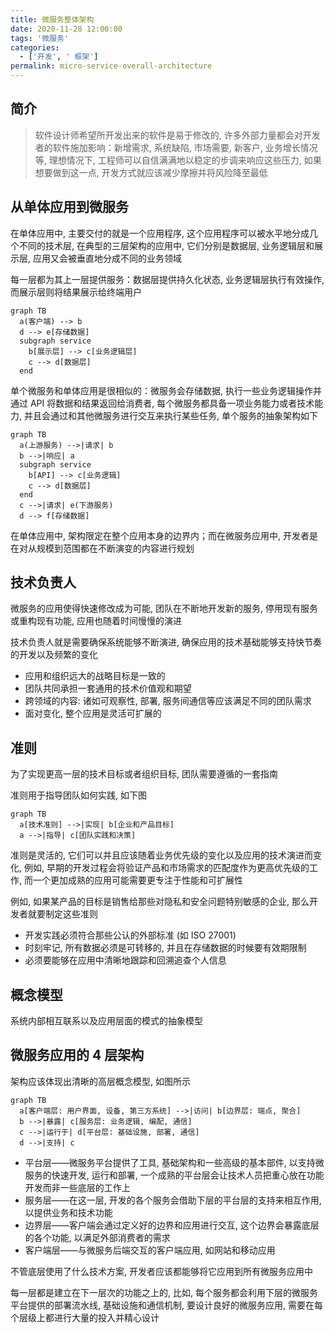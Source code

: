 ```yaml
---
title: 微服务整体架构
date: 2020-11-28 12:00:00
tags: '微服务'
categories:
  - ['开发', ' 框架']
permalink: micro-service-overall-architecture
---
```


## 简介

> 软件设计师希望所开发出来的软件是易于修改的, 许多外部力量都会对开发者的软件施加影响：新增需求, 系统缺陷, 市场需要, 新客户, 业务增长情况等, 理想情况下, 工程师可以自信满满地以稳定的步调来响应这些压力, 如果想要做到这一点, 开发方式就应该减少摩擦并将风险降至最低

<!-- more -->

## 从单体应用到微服务

在单体应用中, 主要交付的就是一个应用程序, 这个应用程序可以被水平地分成几个不同的技术层, 在典型的三层架构的应用中, 它们分别是数据层, 业务逻辑层和展示层, 应用又会被垂直地分成不同的业务领域

每一层都为其上一层提供服务：数据层提供持久化状态, 业务逻辑层执行有效操作, 而展示层则将结果展示给终端用户

```mermaid
graph TB
  a(客户端) --> b
  d --> e[存储数据]
  subgraph service
    b[展示层] --> c[业务逻辑层]
    c --> d[数据层]
  end
```

单个微服务和单体应用是很相似的：微服务会存储数据, 执行一些业务逻辑操作并通过 API 将数据和结果返回给消费者, 每个微服务都具备一项业务能力或者技术能力, 并且会通过和其他微服务进行交互来执行某些任务, 单个服务的抽象架构如下

```mermaid
graph TB
  a(上游服务) -->|请求| b
  b -->|响应| a
  subgraph service
    b[API] --> c[业务逻辑]
    c --> d[数据层]
  end
  c -->|请求| e(下游服务)
  d --> f[存储数据]
```

在单体应用中, 架构限定在整个应用本身的边界内；而在微服务应用中, 开发者是在对从规模到范围都在不断演变的内容进行规划

## 技术负责人

微服务的应用使得快速修改成为可能, 团队在不断地开发新的服务, 停用现有服务或重构现有功能, 应用也随着时间慢慢的演进

技术负责人就是需要确保系统能够不断演进, 确保应用的技术基础能够支持快节奏的开发以及频繁的变化

- 应用和组织远大的战略目标是一致的
- 团队共同承担一套通用的技术价值观和期望
- 跨领域的内容: 诸如可观察性, 部署, 服务间通信等应该满足不同的团队需求
- 面对变化, 整个应用是灵活可扩展的

## 准则

为了实现更高一层的技术目标或者组织目标, 团队需要遵循的一套指南

准则用于指导团队如何实践, 如下图

```mermaid
graph TB
  a[技术准则] -->|实现| b[企业和产品目标]
  a -->|指导| c[团队实践和决策]
```

准则是灵活的, 它们可以并且应该随着业务优先级的变化以及应用的技术演进而变化, 例如, 早期的开发过程会将验证产品和市场需求的匹配度作为更高优先级的工作, 而一个更加成熟的应用可能需要更专注于性能和可扩展性

例如, 如果某产品的目标是销售给那些对隐私和安全问题特别敏感的企业, 那么开发者就要制定这些准则

- 开发实践必须符合那些公认的外部标准 (如 ISO 27001)
- 时刻牢记, 所有数据必须是可转移的, 并且在存储数据的时候要有效期限制
- 必须要能够在应用中清晰地跟踪和回溯追查个人信息

## 概念模型

系统内部相互联系以及应用层面的模式的抽象模型

## 微服务应用的 4 层架构

架构应该体现出清晰的高层概念模型, 如图所示

```mermaid
graph TB
  a[客户端层: 用户界面, 设备, 第三方系统] -->|访问| b[边界层: 端点, 聚合]
  b -->|暴露| c[服务层: 业务逻辑, 编配, 通信]
  c -->|运行于| d[平台层: 基础设施, 部署, 通信]
  d -->|支持| c
```

- 平台层——微服务平台提供了工具, 基础架构和一些高级的基本部件, 以支持微服务的快速开发, 运行和部署, 一个成熟的平台层会让技术人员把重心放在功能开发而非一些底层的工作上
- 服务层——在这一层, 开发的各个服务会借助下层的平台层的支持来相互作用, 以提供业务和技术功能
- 边界层——客户端会通过定义好的边界和应用进行交互, 这个边界会暴露底层的各个功能, 以满足外部消费者的需求
- 客户端层——与微服务后端交互的客户端应用, 如网站和移动应用

不管底层使用了什么技术方案, 开发者应该都能够将它应用到所有微服务应用中

每一层都是建立在下一层次的功能之上的, 比如, 每个服务都会利用下层的微服务平台提供的部署流水线, 基础设施和通信机制, 要设计良好的微服务应用, 需要在每个层级上都进行大量的投入并精心设计
